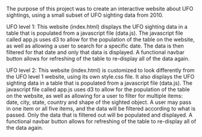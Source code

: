 The purpose of this project was to create an interactive website about UFO sightings, using a small subset of UFO sighting data from 2010.

UFO level 1: This website (index.html) displays the UFO sighting data in a table that is populated from a javascript file (data.js). The javascript file called app.js uses d3 to allow for the population of the table on the website, as well as allowing a user to search for a specific date. The data is then filtered for that date and only that data is displayed. A functional navbar button allows for refreshing of the table to re-display all of the data again.

UFO level 2: This website (index.html) is customized to look differently from the UFO level 1 website, using its own style.css file. It also displays the UFO sighting data in a table that is populated from a javascript file (data.js). The javascript file called app.js uses d3 to allow for the population of the table on the website, as well as allowing for a user to filter for multiple items: date, city, state, country and shape of the sighted object. A user may pass in one item or all five items, and the data will be filtered according to what is passed. Only the data that is filtered out will be populated and displayed. A functional navbar button allows for refreshing of the table to re-display all of the data again.  